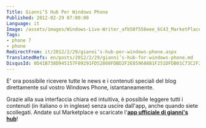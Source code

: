 ```yaml
---
Title: Gianni’S Hub Per Windows Phone
Published: 2012-02-29 07:00:00
Language: it
Image: /assets/images/Windows-Live-Writer_afb50f556eee_6C43_MarketPlace_SmallTileIcon_3.png
Tags:
- phone 7
- phone
RedirectFrom: it/2012/2/29/gianni’s-hub-per-windows-phone.aspx
TranslatedRefs: en/posts/2012/2/29/gianni’s-hub-for-windows-phone.md
DisqusId: 0D41B738D945157F89291FD52808FDBD2F2E859688B1F251DFDB01C73C2F2A85
---
```

E' ora possibile ricevere tutte le news e i contenuti speciali del blog direttamente sul vostro Windows Phone, istantaneamente.

Grazie alla sua interfaccia chiara ed intuitiva, è possibile leggere tutti i contenuti (in italiano o in inglese) senza uscire dall'app, anche quando siete scollegati. Andate sul Marketplace e scaricate l'**<a href="http://www.windowsphone.com/it-IT/apps/12d6af24-35c4-4187-8818-6d491d7ef04f" target="_blank">app ufficiale di gianni's hub</a>**!